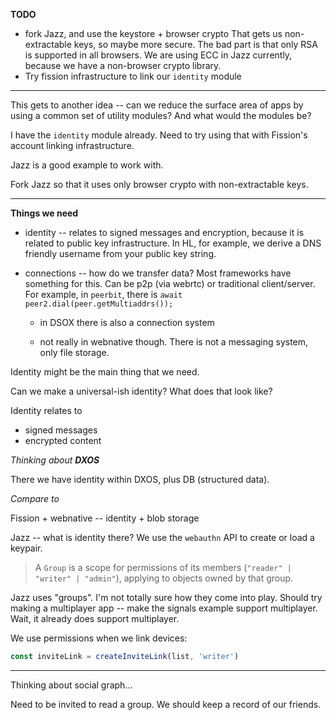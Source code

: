 __TODO__

* fork Jazz, and use the keystore + browser crypto
  That gets us non-extractable keys, so maybe more secure.
  The bad part is that only RSA is supported in all browsers. We are using
  ECC in Jazz currently, because we have a non-browser crypto library.
* Try fission infrastructure to link our `identity` module

-------

This gets to another idea -- can we reduce the surface area of apps by using
a common set of utility modules? And what would the modules be?

I have the `identity` module already. Need to try using that with Fission's
account linking infrastructure.

Jazz is a good example to work with.

Fork Jazz so that it uses only browser crypto with non-extractable keys.

-------

__Things we need__
* identity -- relates to signed messages and encryption, because it is
  related to public key infrastructure. In HL, for example, we derive a DNS
  friendly username from your public key string.
* connections -- how do we transfer data? Most frameworks have something for
  this. Can be p2p (via webrtc) or traditional client/server. For example,
  in `peerbit`, there is `await peer2.dial(peer.getMultiaddrs());`

  - in DSOX there is also a connection system

  - not really in webnative though. There is not a messaging system, only
    file storage.


Identity might be the main thing that we need.

Can we make a universal-ish identity? What does that look like?

Identity relates to

* signed messages
* encrypted content

*Thinking about __DXOS__*

There we have identity within DXOS, plus DB (structured data).

*Compare to*

Fission + webnative -- identity + blob storage

Jazz -- what is identity there? We use the `webauthn` API to create or load a keypair.

> A `Group` is a scope for permissions of its members (`"reader" | "writer" | "admin"`), applying to objects owned by that group.

Jazz uses "groups". I'm not totally sure how they come into play. Should try
making a multiplayer app -- make the signals example support multiplayer.
Wait, it already does support multiplayer.

We use permissions when we link devices:
```js
const inviteLink = createInviteLink(list, 'writer')
```

-------

Thinking about social graph...

Need to be invited to read a group. We should keep a record of our friends. 







